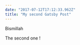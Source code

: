 ```yaml
---
date: "2017-07-12T17:12:33.962Z"
title: "My second Gatsby Post"
---
```


Bismillah

The second one !
